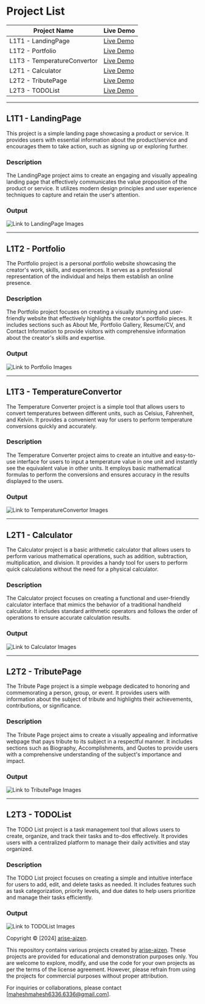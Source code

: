 # Project List

| Project Name                | Live Demo                                |
| --------------------------- | ---------------------------------------- |
| L1T1 - LandingPage          | [Live Demo](https://arise-aizen-404.github.io/OasisInfoByte-Internship/L1T1%20-%20LandingPage/)          |
| L1T2 - Portfolio            | [Live Demo](https://arise-aizen-404.github.io/OasisInfoByte-Internship/L1T2%20-%20Portfolio/)             |
| L1T3 - TemperatureConvertor | [Live Demo](https://arise-aizen-404.github.io/OasisInfoByte-Internship/L1T3%20-%20TemperatureConvertor/) |
| L2T1 - Calculator           | [Live Demo](https://arise-aizen-404.github.io/OasisInfoByte-Internship/L2T1%20-%20Calculator/)            |
| L2T2 - TributePage          | [Live Demo](https://arise-aizen-404.github.io/OasisInfoByte-Internship/L2T2%20-%20TributePage/)          |
| L2T3 - TODOList             | [Live Demo](https://arise-aizen-404.github.io/OasisInfoByte-Internship/L2T3%20-%20TODOList/)             |

---

## L1T1 - LandingPage

This project is a simple landing page showcasing a product or service. It provides users with essential information about the product/service and encourages them to take action, such as signing up or exploring further.

### Description

The LandingPage project aims to create an engaging and visually appealing landing page that effectively communicates the value proposition of the product or service. It utilizes modern design principles and user experience techniques to capture and retain the user's attention.

### Output

![Link to LandingPage Images](./outputs/l1p1.png)

---

## L1T2 - Portfolio

The Portfolio project is a personal portfolio website showcasing the creator's work, skills, and experiences. It serves as a professional representation of the individual and helps them establish an online presence.

### Description

The Portfolio project focuses on creating a visually stunning and user-friendly website that effectively highlights the creator's portfolio pieces. It includes sections such as About Me, Portfolio Gallery, Resume/CV, and Contact Information to provide visitors with comprehensive information about the creator's skills and expertise.

### Output

![Link to Portfolio Images](./outputs/portfolio.png)

---

## L1T3 - TemperatureConvertor

The Temperature Converter project is a simple tool that allows users to convert temperatures between different units, such as Celsius, Fahrenheit, and Kelvin. It provides a convenient way for users to perform temperature conversions quickly and accurately.

### Description

The Temperature Converter project aims to create an intuitive and easy-to-use interface for users to input a temperature value in one unit and instantly see the equivalent value in other units. It employs basic mathematical formulas to perform the conversions and ensures accuracy in the results displayed to the users.

### Output

![Link to TemperatureConvertor Images](./outputs/temperature.png)

---

## L2T1 - Calculator

The Calculator project is a basic arithmetic calculator that allows users to perform various mathematical operations, such as addition, subtraction, multiplication, and division. It provides a handy tool for users to perform quick calculations without the need for a physical calculator.

### Description

The Calculator project focuses on creating a functional and user-friendly calculator interface that mimics the behavior of a traditional handheld calculator. It includes standard arithmetic operators and follows the order of operations to ensure accurate calculation results.

### Output

![Link to Calculator Images](./outputs/calculator.png)

---

## L2T2 - TributePage

The Tribute Page project is a simple webpage dedicated to honoring and commemorating a person, group, or event. It provides users with information about the subject of tribute and highlights their achievements, contributions, or significance.

### Description

The Tribute Page project aims to create a visually appealing and informative webpage that pays tribute to its subject in a respectful manner. It includes sections such as Biography, Accomplishments, and Quotes to provide users with a comprehensive understanding of the subject's importance and impact.

### Output

![Link to TributePage Images](./outputs/tribute.png)

---

## L2T3 - TODOList

The TODO List project is a task management tool that allows users to create, organize, and track their tasks and to-dos effectively. It provides users with a centralized platform to manage their daily activities and stay organized.

### Description

The TODO List project focuses on creating a simple and intuitive interface for users to add, edit, and delete tasks as needed. It includes features such as task categorization, priority levels, and due dates to help users prioritize and manage their tasks efficiently.

### Output

![Link to TODOList Images](./outputs/todo.png)


Copyright © [2024] [arise-aizen](https://github.com/arise-aizen-404).

This repository contains various projects created by [arise-aizen](https://github.com/arise-aizen-404). These projects are provided for educational and demonstration purposes only. You are welcome to explore, modify, and use the code for your own projects as per the terms of the license agreement. However, please refrain from using the projects for commercial purposes without proper attribution.

For inquiries or collaborations, please contact [maheshmahesh6336.6336@gmail.com].
